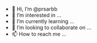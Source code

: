 - 👋 Hi, I’m @prsarbb
- 👀 I’m interested in ...
- 🌱 I’m currently learning ...
- 💞️ I’m looking to collaborate on ...
- 📫 How to reach me ...

<!---
prsarbb/prsarbb is a ✨ special ✨ repository because its `README.md` (this file) appears on your GitHub profile.
You can click the Preview link to take a look at your changes.
--->
